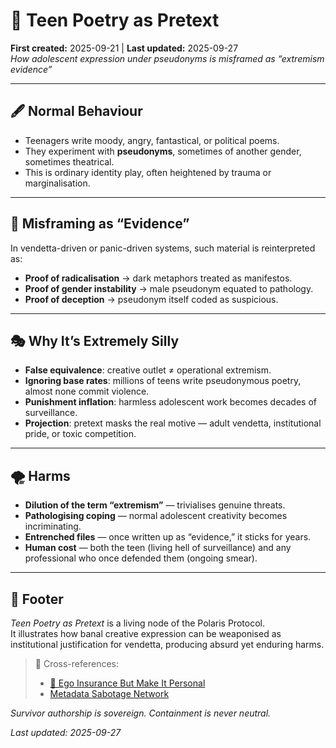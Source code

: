 # 📜 Teen Poetry as Pretext  
**First created:** 2025-09-21 | **Last updated:** 2025-09-27  
*How adolescent expression under pseudonyms is misframed as “extremism evidence”*  

---

## 🖋️ Normal Behaviour  
- Teenagers write moody, angry, fantastical, or political poems.  
- They experiment with **pseudonyms**, sometimes of another gender, sometimes theatrical.  
- This is ordinary identity play, often heightened by trauma or marginalisation.  

---

## 🔎 Misframing as “Evidence”  
In vendetta-driven or panic-driven systems, such material is reinterpreted as:  
- **Proof of radicalisation** → dark metaphors treated as manifestos.  
- **Proof of gender instability** → male pseudonym equated to pathology.  
- **Proof of deception** → pseudonym itself coded as suspicious.  

---

## 🎭 Why It’s Extremely Silly  
- **False equivalence**: creative outlet ≠ operational extremism.  
- **Ignoring base rates**: millions of teens write pseudonymous poetry, almost none commit violence.  
- **Punishment inflation**: harmless adolescent work becomes decades of surveillance.  
- **Projection**: pretext masks the real motive — adult vendetta, institutional pride, or toxic competition.  

---

## 🌪️ Harms  
- **Dilution of the term “extremism”** — trivialises genuine threats.  
- **Pathologising coping** — normal adolescent creativity becomes incriminating.  
- **Entrenched files** — once written up as “evidence,” it sticks for years.  
- **Human cost** — both the teen (living hell of surveillance) and any professional who once defended them (ongoing smear).  

---

## 🏮 Footer  
*Teen Poetry as Pretext* is a living node of the Polaris Protocol.  
It illustrates how banal creative expression can be weaponised as institutional justification for vendetta, producing absurd yet enduring harms.  

> 📡 Cross-references:  
> - [🧪 Ego Insurance But Make It Personal](../Disruption_Kit/Big_Picture_Protocols/🧪_ego_insurance_but_make_it_personal.md)  
> - [Metadata Sabotage Network](../Disruption_Kit/Metadata_Sabotage_Network/)  

*Survivor authorship is sovereign. Containment is never neutral.*  

_Last updated: 2025-09-27_
